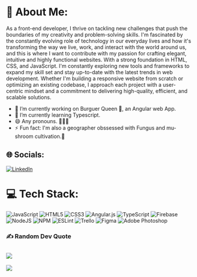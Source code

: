
# 💫 About Me:
As a front-end developer, I thrive on tackling new challenges that push the boundaries of my creativity and problem-solving skills. I'm fascinated by the constantly evolving role of technology in our everyday lives and how it's transforming the way we live, work, and interact with the world around us, and this is where I want to contribute with my passion for crafting elegant, intuitive and highly functional websites. With a strong foundation in HTML, CSS, and JavaScript. I'm constantly exploring new tools and frameworks to expand my skill set and stay up-to-date with the latest trends in web development. Whether I'm building a responsive website from scratch or optimizing an existing codebase, I approach each project with a user-centric mindset and a commitment to delivering high-quality, efficient, and scalable solutions.

- 🔭 I’m currently working on Burguer Queen 🍔, an Angular web App. 
- 🌱 I’m currently learning Typescript. 
- 😄 Any pronouns. 🧑🏻‍💻
- ⚡ Fun fact: I'm also a geographer obssessed with Fungus and mu-shroom cultivation.🍄


## 🌐 Socials:
[![LinkedIn](https://img.shields.io/badge/LinkedIn-%230077B5.svg?logo=linkedin&logoColor=white)](https://www.linkedin.com/in/gonzalesrav/) 

# 💻 Tech Stack:
![JavaScript](https://img.shields.io/badge/javascript-%23323330.svg?style=for-the-badge&logo=javascript&logoColor=%23F7DF1E) ![HTML5](https://img.shields.io/badge/html5-%23E34F26.svg?style=for-the-badge&logo=html5&logoColor=white) ![CSS3](https://img.shields.io/badge/css3-%231572B6.svg?style=for-the-badge&logo=css3&logoColor=white) ![Angular.js](https://img.shields.io/badge/angular.js-%23E23237.svg?style=for-the-badge&logo=angularjs&logoColor=white) ![TypeScript](https://img.shields.io/badge/typescript-%23007ACC.svg?style=for-the-badge&logo=typescript&logoColor=white) ![Firebase](https://img.shields.io/badge/firebase-%23039BE5.svg?style=for-the-badge&logo=firebase) ![NodeJS](https://img.shields.io/badge/node.js-6DA55F?style=for-the-badge&logo=node.js&logoColor=white) ![NPM](https://img.shields.io/badge/NPM-%23000000.svg?style=for-the-badge&logo=npm&logoColor=white) ![ESLint](https://img.shields.io/badge/ESLint-4B3263?style=for-the-badge&logo=eslint&logoColor=white) ![Trello](https://img.shields.io/badge/Trello-%23026AA7.svg?style=for-the-badge&logo=Trello&logoColor=white) ![Figma](https://img.shields.io/badge/figma-%23F24E1E.svg?style=for-the-badge&logo=figma&logoColor=white)  ![Adobe Photoshop](https://img.shields.io/badge/adobephotoshop-%2331A8FF.svg?style=for-the-badge&logo=adobephotoshop&logoColor=white)

### ✍️ Random Dev Quote
![](https://quotes-github-readme.vercel.app/api?type=horizontal&theme=merko)
---
[![](https://visitcount.itsvg.in/api?id=GonzalesRav&icon=0&color=0)](https://visitcount.itsvg.in)


<!-- Proudly created with GPRM ( https://gprm.itsvg.in ) -->





